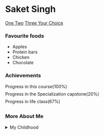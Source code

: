 
<!DOCTYPE html>
<head>
<meta charset="UTF-8">
<title> my first assignemnt</title>
</head>
<body>
 <h1> Saket Singh </h1>
<p>
<a href="One"> One </a>
<a href="Two"> Two</a>
<a href="Three"> Three </a>
<a href="Your choice"> Your Choice </a>
</p>
<h3> Favourite foods</h3>
<ul>
<li> Apples </li>
<li> Protein bars </li>
<li> Chicken </li>
<li> Chocolate </li>
</ul>
<h3> Achievements </h3>
<div class="w3-border">
   <div class="w3-blue" role="progressbar" aria-valuenow="100"
  aria-valuemin="0" aria-valuemax="100" style="height:24px;width:70%">
    <span class="sr-only">Progress in this course(100%)</span>
  </div>
</div>
<div class="w3-border">
   <div class="w3-blue" role="progressbar" aria-valuenow="0.2"
  aria-valuemin="0" aria-valuemax="1" style="height:24px;width:70%">
    <span class="sr-only">Progress in the Specialization capstone(20%)</span>
  </div>
</div>
<div class="w3-border">
   <div class="w3-blue" role="progressbar" aria-valuenow="67"
  aria-valuemin="0" aria-valuemax="100" style="height:24px;width:70%">
    <span class="sr-only">Progress in life class(67%)</span>
  </div>
</div>
<h3> More About Me </h3>
<details>
  <summary>My Childhood</summary>
  <p>Myself Saket Singh.I was born and brought up in Lucknow,Uttar pradesh.</p>
<address> Lucknow,Uttar Pradesh,India-226005</address>
<a href="http://intro-webdesign.com/"> 
<img src="E:\BCA\BCA 1st sem\Course era\newlogo.png" alt="logo of the site"></a> This page was craeted by Saket Singh & Colleen van lent.To learn more about web design, visit <a href="http://intro-webdesign.com/"> Intro to Web Design.</a>
</body>
</html>
 
